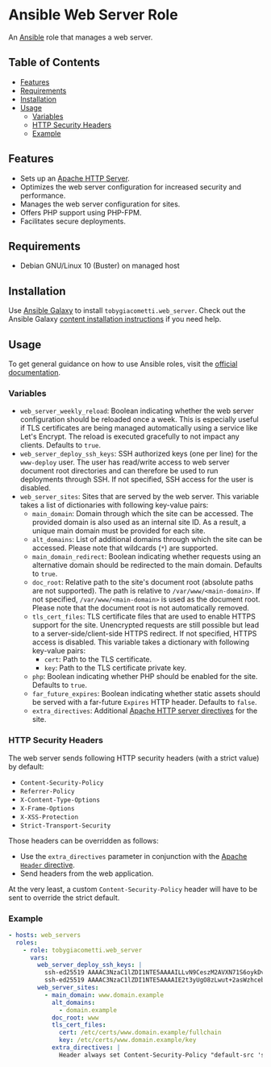 # Ansible Web Server Role

An [Ansible][1] role that manages a web server.

## Table of Contents

- [Features](#features)
- [Requirements](#requirements)
- [Installation](#installation)
- [Usage](#usage)
    - [Variables](#variables)
    - [HTTP Security Headers](#http-security-headers)
    - [Example](#example)

## Features

- Sets up an [Apache HTTP Server][2].
- Optimizes the web server configuration for increased security and performance.
- Manages the web server configuration for sites.
- Offers PHP support using PHP-FPM.
- Facilitates secure deployments.

## Requirements

- Debian GNU/Linux 10 (Buster) on managed host

## Installation

Use [Ansible Galaxy][3] to install `tobygiacometti.web_server`. Check out the Ansible Galaxy [content installation instructions][4] if you need help.

## Usage

To get general guidance on how to use Ansible roles, visit the [official documentation][5].

### Variables

- `web_server_weekly_reload`: Boolean indicating whether the web server configuration should be reloaded once a week. This is especially useful if TLS certificates are being managed automatically using a service like Let's Encrypt. The reload is executed gracefully to not impact any clients. Defaults to `true`.
- `web_server_deploy_ssh_keys`: SSH authorized keys (one per line) for the `www-deploy` user. The user has read/write access to web server document root directories and can therefore be used to run deployments through SSH. If not specified, SSH access for the user is disabled.
- `web_server_sites`: Sites that are served by the web server. This variable takes a list of dictionaries with following key-value pairs:
    - `main_domain`: Domain through which the site can be accessed. The provided domain is also used as an internal site ID. As a result, a unique main domain must be provided for each site.
    - `alt_domains`: List of additional domains through which the site can be accessed. Please note that wildcards (`*`) are supported.
    - `main_domain_redirect`: Boolean indicating whether requests using an alternative domain should be redirected to the main domain. Defaults to `true`.
    - `doc_root`: Relative path to the site's document root (absolute paths are not supported). The path is relative to `/var/www/<main-domain>`. If not specified, `/var/www/<main-domain>` is used as the document root. Please note that the document root is not automatically removed.
    - `tls_cert_files`: TLS certificate files that are used to enable HTTPS support for the site. Unencrypted requests are still possible but lead to a server-side/client-side HTTPS redirect. If not specified, HTTPS access is disabled. This variable takes a dictionary with following key-value pairs:
        - `cert`: Path to the TLS certificate.
        - `key`: Path to the TLS certificate private key.
    - `php`: Boolean indicating whether PHP should be enabled for the site. Defaults to `true`.
    - `far_future_expires`: Boolean indicating whether static assets should be served with a far-future `Expires` HTTP header. Defaults to `false`.
    - `extra_directives`: Additional [Apache HTTP server directives][6] for the site.

### HTTP Security Headers

The web server sends following HTTP security headers (with a strict value) by default:

- `Content-Security-Policy`
- `Referrer-Policy`
- `X-Content-Type-Options`
- `X-Frame-Options`
- `X-XSS-Protection`
- `Strict-Transport-Security`

Those headers can be overridden as follows:

- Use the `extra_directives` parameter in conjunction with the [Apache `Header` directive][7].
- Send headers from the web application.

At the very least, a custom `Content-Security-Policy` header will have to be sent to override the strict default.

### Example

```yaml
- hosts: web_servers
  roles:
    - role: tobygiacometti.web_server
      vars:
        web_server_deploy_ssh_keys: |
          ssh-ed25519 AAAAC3NzaC1lZDI1NTE5AAAAILLvN9CeszM2AVXN71S6oykDvK/zmcS5M4v9fUAFLS7W
          ssh-ed25519 AAAAC3NzaC1lZDI1NTE5AAAAIE2t3yUgO8zLwut+2asWzhcebhrnsKwUF4KBeB8SyhRS
        web_server_sites:
          - main_domain: www.domain.example
            alt_domains:
              - domain.example
            doc_root: www
            tls_cert_files:
              cert: /etc/certs/www.domain.example/fullchain
              key: /etc/certs/www.domain.example/key
            extra_directives: |
              Header always set Content-Security-Policy "default-src 'self'; base-uri 'none'; form-action 'self'; frame-ancestors 'none'; block-all-mixed-content" "expr=%{CONTENT_TYPE} =~ m#text/html#i"
```

[1]: https://www.ansible.com
[2]: https://httpd.apache.org
[3]: https://galaxy.ansible.com
[4]: https://galaxy.ansible.com/docs/using/installing.html
[5]: https://docs.ansible.com/ansible/latest/user_guide/playbooks_reuse_roles.html
[6]: https://httpd.apache.org/docs/current/mod/
[7]: https://httpd.apache.org/docs/current/mod/mod_headers.html#header
